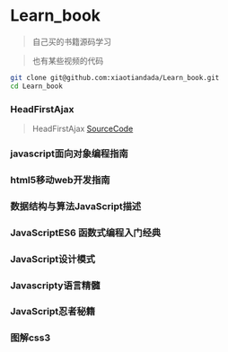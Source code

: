 # Learn_book
> 自己买的书籍源码学习

> 也有某些视频的代码
~~~ bash
git clone git@github.com:xiaotiandada/Learn_book.git
cd Learn_book
~~~


### HeadFirstAjax
> HeadFirstAjax [SourceCode]( https://resources.oreilly.com/examples/9780596515782)

### javascript面向对象编程指南
### html5移动web开发指南
### 数据结构与算法JavaScript描述
### JavaScriptES6 函数式编程入门经典
### JavaScript设计模式
### Javascripty语言精髓
### JavaScript忍者秘籍
### 图解css3
